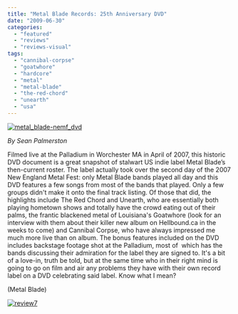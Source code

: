 ```yaml
---
title: "Metal Blade Records: 25th Anniversary DVD"
date: "2009-06-30"
categories: 
  - "featured"
  - "reviews"
  - "reviews-visual"
tags: 
  - "cannibal-corpse"
  - "goatwhore"
  - "hardcore"
  - "metal"
  - "metal-blade"
  - "the-red-chord"
  - "unearth"
  - "usa"
---
```


[![metal_blade-nemf_dvd](http://www.hellbound.ca/wp-content/uploads/2009/06/metal_blade-nemf_dvd-200x300.jpg "metal_blade-nemf_dvd")](http://www.hellbound.ca/wp-content/uploads/2009/06/metal_blade-nemf_dvd.jpg)

_By Sean Palmerston_

Filmed live at the Palladium in Worchester MA in April of 2007, this historic DVD document is a great snapshot of stalwart US indie label Metal Blade’s then-current roster. The label actually took over the second day of the 2007 New England Metal Fest: only Metal Blade bands played all day and this DVD features a few songs from most of the bands that played. Only a few groups didn't make it onto the final track listing. Of those that did, the highlights include The Red Chord and Unearth, who are essentially both playing hometown shows and totally have the crowd eating out of their palms, the frantic blackened metal of Louisiana's Goatwhore (look for an interview with them about their killer new album on Hellbound.ca in the weeks to come) and Cannibal Corpse, who have always impressed me much more live than on album. The bonus features included on the DVD includes backstage footage shot at the Palladium, most of  which has the bands discussing their admiration for the label they are signed to. It's a bit of a love-in, truth be told, but at the same time who in their right mind is going to go on film and air any problems they have with their own record label on a DVD celebrating said label. Know what I mean?

(Metal Blade)

[![review7](http://www.hellbound.ca/wp-content/uploads/2009/06/review77.png "review7")](http://www.hellbound.ca/wp-content/uploads/2009/06/review77.png)
